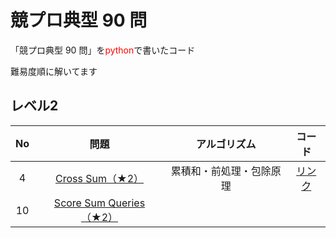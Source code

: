 # 競プロ典型 90 問

「競プロ典型 90 問」を<span style="color: red; ">python</span>で書いたコード

難易度順に解いてます

## レベル2

| No | 問題 | アルゴリズム | コード |
| :----: | :----: | :----: | :----: |
| 4 | [Cross Sum（★2）](https://atcoder.jp/contests/typical90/tasks/typical90_d) | 累積和・前処理・包除原理 | [リンク](https://github.com/endeavort/Typical-90-Programming-Problems-python/blob/main/Level_2/cross_sum.py) |
| 10 | [Score Sum Queries（★2）](https://atcoder.jp/contests/typical90/tasks/typical90_j) | | |